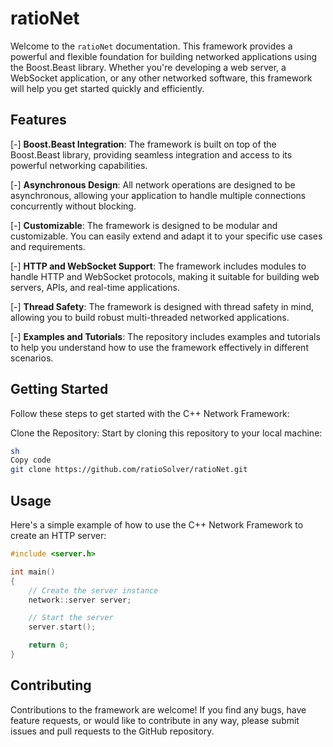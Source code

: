 # ratioNet

Welcome to the `ratioNet` documentation. This framework provides a powerful and flexible foundation for building networked applications using the Boost.Beast library. Whether you're developing a web server, a WebSocket application, or any other networked software, this framework will help you get started quickly and efficiently.

## Features

[-] **Boost.Beast Integration**: The framework is built on top of the Boost.Beast library, providing seamless integration and access to its powerful networking capabilities.

[-] **Asynchronous Design**: All network operations are designed to be asynchronous, allowing your application to handle multiple connections concurrently without blocking.

[-] **Customizable**: The framework is designed to be modular and customizable. You can easily extend and adapt it to your specific use cases and requirements.

[-] **HTTP and WebSocket Support**: The framework includes modules to handle HTTP and WebSocket protocols, making it suitable for building web servers, APIs, and real-time applications.

[-] **Thread Safety**: The framework is designed with thread safety in mind, allowing you to build robust multi-threaded networked applications.

[-] **Examples and Tutorials**: The repository includes examples and tutorials to help you understand how to use the framework effectively in different scenarios.

## Getting Started
Follow these steps to get started with the C++ Network Framework:

Clone the Repository: Start by cloning this repository to your local machine:

```bash
sh
Copy code
git clone https://github.com/ratioSolver/ratioNet.git
```

## Usage

Here's a simple example of how to use the C++ Network Framework to create an HTTP server:

```cpp
#include <server.h>

int main()
{
    // Create the server instance
    network::server server;

    // Start the server
    server.start();

    return 0;
}
```

## Contributing
Contributions to the framework are welcome! If you find any bugs, have feature requests, or would like to contribute in any way, please submit issues and pull requests to the GitHub repository.
